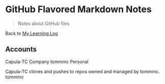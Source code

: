 # GitHub Flavored Markdown Notes
> Notes about GitHub files

Back to [My Learning Log](../../Readme.md)

## Accounts

Capula-TC Company
tommmc Personal

Capula-TC clones and pushes to repos owned and managed by tommmc.
tommmc 